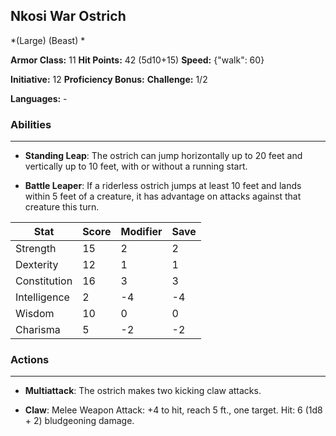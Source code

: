 ## Nkosi War Ostrich
*(Large) (Beast) *

**Armor Class:** 11
**Hit Points:** 42 (5d10+15)
**Speed:** {"walk": 60}

**Initiative:** 12
**Proficiency Bonus:**
**Challenge:** 1/2

**Languages:** -

### Abilities
 --- 
- **Standing Leap**: The ostrich can jump horizontally up to 20 feet and vertically up to 10 feet, with or without a running start.

- **Battle Leaper**: If a riderless ostrich jumps at least 10 feet and lands within 5 feet of a creature, it has advantage on attacks against that creature this turn.



| Stat | Score | Modifier | Save |
| ---- | ---- | ---- | ---- |
| Strength | 15 | 2 | 2 |
| Dexterity | 12 | 1 | 1 |
| Constitution | 16 | 3 | 3 |
| Intelligence | 2 | -4 | -4 |
| Wisdom | 10 | 0 | 0 |
| Charisma | 5 | -2 | -2 |

### Actions
 --- 
- **Multiattack**: The ostrich makes two kicking claw attacks.

- **Claw**: Melee Weapon Attack: +4 to hit, reach 5 ft., one target. Hit: 6 (1d8 + 2) bludgeoning damage.

